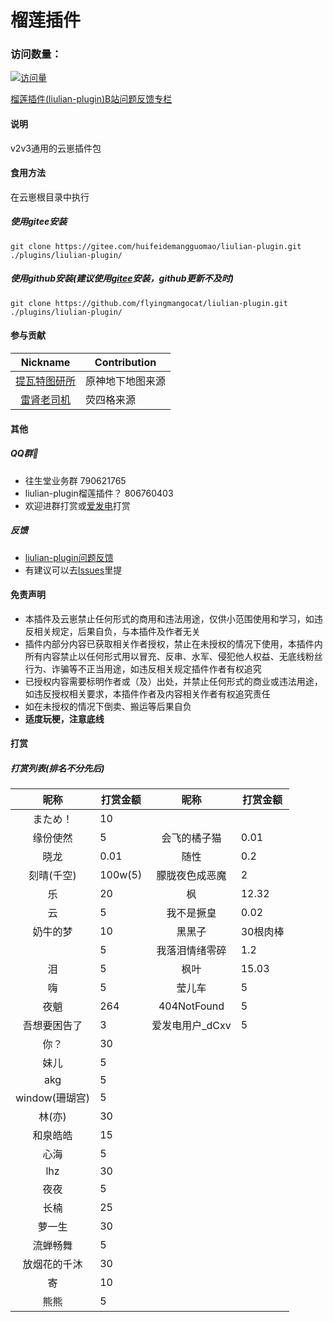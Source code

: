 # 榴莲插件
 
### 访问数量：
[![访问量](https://profile-counter.glitch.me/liulian-plugin/count.svg)](https://gitee.com/huifeidemangguomaocoder/liulian-plugin)

[榴莲插件(liulian-plugin)B站问题反馈专栏](https://b23.tv/GecaEsK)
#### 说明
v2v3通用的云崽插件包 

#### 食用方法
在云崽根目录中执行
##### 使用gitee安装
```
git clone https://gitee.com/huifeidemangguomao/liulian-plugin.git ./plugins/liulian-plugin/
```
##### 使用github安装(建议使用[gitee](https://gitee.com/huifeidemangguomao/liulian-plugin)安装，github更新不及时)
```
git clone https://github.com/flyingmangocat/liulian-plugin.git ./plugins/liulian-plugin/
```

#### 参与贡献
| Nickname                                                     | Contribution                        |
| :----------------------------------------------------------: | ----------------------------------- |
|[提瓦特图研所](https://m.bilibili.com/space/1872522256?share_from=space&share_medium=android&share_plat=android&share_session_id=246f71fc-347b-4371-b8cf-2e51df9d0572&share_source=COPY&share_tag=s_i&timestamp=1665512676&unique_k=nXaICOt) | 原神地下地图来源 |
|[雷肾老司机](https://www.miyoushe.com/ys/accountCenter/postList?id=81879993) | 荧四格来源 |

#### 其他

##### QQ群🌾

* 往生堂业务群               790621765
* liulian-plugin榴莲插件？   806760403
* 欢迎进群打赏或[爱发电](https://afdian.net/a/huifeidemangguomao)打赏

##### 反馈

* [liulian-plugin问题反馈](https://pd.qq.com/s/ewii86r08)
* 有建议可以去[Issues](https://gitee.com/huifeidemangguomao/liulian-plugin/issues)里提

#### 免责声明

* 本插件及云崽禁止任何形式的商用和违法用途，仅供小范围使用和学习，如违反相关规定，后果自负，与本插件及作者无关
* 插件内部分内容已获取相关作者授权，禁止在未授权的情况下使用，本插件内所有内容禁止以任何形式用以冒充、反串、水军、侵犯他人权益、无底线粉丝行为、诈骗等不正当用途，如违反相关规定插件作者有权追究
* 已授权内容需要标明作者或（及）出处，并禁止任何形式的商业或违法用途，如违反授权相关要求，本插件作者及内容相关作者有权追究责任
* 如在未授权的情况下倒卖、搬运等后果自负
* **适度玩梗，注意底线**

#### 打赏

##### 打赏列表(排名不分先后)
| 昵称          | 打赏金额         | 昵称          | 打赏金额          |
| :------------: | --------- | :------------: | --------- | 
|まため！| 10 | | |
|缘份使然 | 5 |会飞的橘子猫 |0.01 |
|晓龙 |0.01 |随性 |0.2 |
|刻晴(千空) |100w(5) |朦胧夜色成恶魔 |2 |
|乐 |20 |枫 |12.32 |
|云 |5 |我不是撅皇 |0.02 |
|奶牛的梦 |10 |黑黑子 |30根肉棒 |
|  |5 |我落泪情绪零碎 |1.2 |
|泪 |5 |枫叶 |15.03 |
|嗨 |5 |莹儿车 |5 |
|夜魈 |264 |404NotFound |5 |
|吾想要困告了 |3 |爱发电用户_dCxv |5 |
|你？ |30 |
|妹儿 |5 |
|akg |5 |
|window(珊瑚宫) |5 |
|林(亦) |30 |
|和泉皓皓 |15 |
|心海 |5 |
|lhz |30 |
|夜夜 |5 |
|长楠 |25 |
|萝一生 |30 |
|流蝉畅舞 |5 |
|放烟花的千沐 |30 |
|寄 |10 |
|熊熊 |5 |
